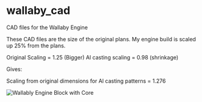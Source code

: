 wallaby_cad
===========

CAD files for the Wallaby Engine

These CAD files are the size of the original plans.
My engine build is scaled up 25% from the plans.

Original Scaling = 1.25 (Bigger)
Al casting scaling = 0.98 (shrinkage)

Gives:

Scaling from original dimensions for Al casting patterns = 1.276

![Wallably Engine Block with Core](pics/wallaby_core.png "Wallaby Engine Block with Core")
